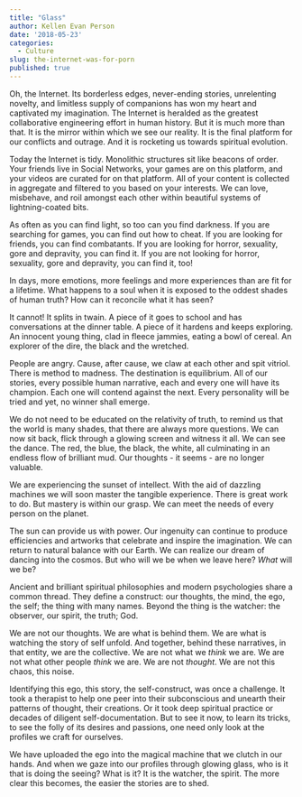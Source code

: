 ```yaml
---
title: "Glass"
author: Kellen Evan Person
date: '2018-05-23'
categories:
  - Culture
slug: the-internet-was-for-porn
published: true
---
```


Oh, the Internet. Its borderless edges, never-ending stories, unrelenting novelty, and limitless supply of companions has won my heart and captivated my imagination. The Internet is heralded as the greatest collaborative engineering effort in human history.  But it is much more than that. It is the mirror within which we see our reality. It is the final platform for our conflicts and outrage. And it is rocketing us towards spiritual evolution.

Today the Internet is tidy. Monolithic structures sit like beacons of order. Your friends live in Social Networks, your games are on this platform, and your videos are curated for on that platform. All of your content is collected in aggregate and filtered to you based on your interests. We can love, misbehave, and roil amongst each other within beautiful systems of lightning-coated bits.

As often as you can find light, so too can you find darkness. If you are searching for games, you can find out how to cheat. If you are looking for friends, you can find combatants. If you are looking for horror, sexuality, gore and depravity, you can find it. If you are not looking for horror, sexuality, gore and depravity, you can find it, too!  

In days, more emotions, more feelings and more experiences than are fit for a lifetime. What happens to a soul when it is exposed to the oddest shades of human truth? How can it reconcile what it has seen?

It cannot! It splits in twain. A piece of it goes to school and has conversations at the dinner table. A piece of it hardens and keeps exploring. An innocent young thing, clad in fleece jammies, eating a bowl of cereal. An explorer of the dire, the black and the wretched.

People are angry. Cause, after cause, we claw at each other and spit vitriol. There is method to madness. The destination is equilibrium. All of our stories, every possible human narrative, each and every one will have its champion. Each one will contend against the next. Every personality will be tried and yet, no winner shall emerge.

We do not need to be educated on the relativity of truth, to remind us that the world is many shades, that there are always more questions. We can now sit back, flick through a glowing screen and witness it all. We can see the dance. The red, the blue, the black, the white, all culminating in an endless flow of brilliant mud. Our thoughts - it seems - are no longer valuable.

We are experiencing the sunset of intellect. With the aid of dazzling machines we will soon master the tangible experience. There is great work to do. But mastery is within our grasp. We can meet the needs of every person on the planet.

The sun can provide us with power. Our ingenuity can continue to produce efficiencies and artworks that celebrate and inspire the imagination. We can return to natural balance with our Earth. We can realize our dream of dancing into the cosmos. But who will we be when we leave here? _What_ will we be?

Ancient and brilliant spiritual philosophies and modern psychologies share a common thread. They define a construct: our thoughts, the mind, the ego, the self; the thing with many names. Beyond the thing is the watcher: the observer, our spirit, the truth; God.

We are not our thoughts. We are what is behind them. We are what is watching the story of self unfold. And together, behind these narratives, in that entity, we are the collective. We are not what we _think_ we are. We are not what other people _think_ we are. We are not _thought_. We are not this chaos, this noise.

Identifying this ego, this story, the self-construct, was once a challenge. It took a therapist to help one peer into their subconscious and unearth their patterns of thought, their creations. Or it took deep spiritual practice or decades of diligent self-documentation. But to see it now, to learn its tricks, to see the folly of its desires and passions, one need only look at the profiles we craft for ourselves.

We have uploaded the ego into the magical machine that we clutch in our hands. And when we gaze into our profiles through glowing glass, who is it that is doing the seeing? What is it? It is the watcher, the spirit. The more clear this becomes, the easier the stories are to shed.
